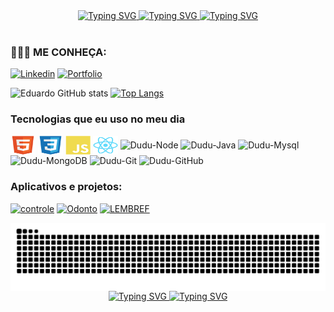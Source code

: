 <div align="center">
  <a href="https://git.io/typing-svg">
    <img src="https://readme-typing-svg.demolab.com?font=Fira+Code&weight=500&size=22&pause=1000&color=00FF00&center=true&vCenter=true&random=false&width=524&lines=OLA MUNDO!" alt="Typing SVG">
     </a>
    <a href="https://git.io/typing-svg">
    <img src="https://readme-typing-svg.demolab.com?font=Fira+Code&weight=500&size=22&pause=1000&color=00FF00&center=true&vCenter=true&random=false&width=524&lines=SOU ROBERTO EDUARDO" alt="Typing SVG">
     </a>
  <a href="https://git.io/typing-svg">
    <img src="https://readme-typing-svg.demolab.com?font=Fira+Code&weight=500&size=22&pause=1000&color=00FF00&center=true&vCenter=true&random=false&width=524&lines=DESENVOLVEDOR FULL STACK" alt="Typing SVG">
     </a>
 
</div>

<img align="center" alt="" src="./src/header-gif.gif">


### 👨🏻‍💻 ME CONHEÇA:
[![Linkedin](	https://img.shields.io/badge/LinkedIn-0077B5?style=for-the-badge&logo=linkedin&logoColor=white)](https://www.linkedin.com/in/roberto-eduardo-md01/) [![Portfolio](	https://img.shields.io/badge/Portfolio-000000?style=for-the-badge&logo=vercel&logoColor=red)](https://roberto-eduardo-portfolio.vercel.app/)

![Eduardo GitHub stats](https://github-readme-stats.vercel.app/api?username=robertoeduardomd&show_icons=true&theme=highcontrast&count_private=true)
[![Top Langs](https://github-readme-stats.vercel.app/api/top-langs/?username=robertoeduardomd&layout=donut&theme=highcontrast)](https://github.com/robertoeduardomd/github-readme-stats)

### Tecnologias que eu uso no meu dia

<div style="display: inline_block">
  <img align="center" alt="Dudu-HTML" height="30" width="40" src="https://raw.githubusercontent.com/devicons/devicon/master/icons/html5/html5-original.svg">
  <img align="center" alt="Dudu-CSS" height="30" width="40" src="https://raw.githubusercontent.com/devicons/devicon/master/icons/css3/css3-original.svg">
  <img align="center" alt="Dudu-Js" height="30" width="40" src="https://raw.githubusercontent.com/devicons/devicon/master/icons/javascript/javascript-plain.svg">
  <img align="center" alt="Dudu-React" height="30" width="40" src="https://raw.githubusercontent.com/devicons/devicon/master/icons/react/react-original.svg">
  <img align="center" alt="Dudu-Node" height="30" width="40" src="https://cdn.jsdelivr.net/gh/devicons/devicon@latest/icons/nodejs/nodejs-plain-wordmark.svg" />
  <img align="center" alt="Dudu-Java" height="35" width="45" src="https://cdn.jsdelivr.net/gh/devicons/devicon@latest/icons/java/java-original.svg" />
  <img align="center" alt="Dudu-Mysql" height="35" width="45" src="https://cdn.jsdelivr.net/gh/devicons/devicon@latest/icons/mysql/mysql-original-wordmark.svg" />
  <img align="center" alt="Dudu-MongoDB" height="35" width="45" src="https://cdn.jsdelivr.net/gh/devicons/devicon@latest/icons/mongodb/mongodb-plain-wordmark.svg" />
  <img align="center" alt="Dudu-Git" height="35" width="45" src="https://cdn.jsdelivr.net/gh/devicons/devicon@latest/icons/git/git-plain-wordmark.svg" />
  <img align="center" alt="Dudu-GitHub" height="35" width="45" src="https://cdn.jsdelivr.net/gh/devicons/devicon@latest/icons/github/github-original.svg"  />
 <i class="devicon-github-original"></i>
</div>

### Aplicativos e projetos:
[![controle](	https://img.shields.io/badge/controle-000000?style=for-the-badge&logo=vercel&logoColor=white)](https://controle-de-despezasversaosimples.vercel.app//)
[![Odonto](	https://img.shields.io/badge/Odonto-000000?style=for-the-badge&logo=vercel&logoColor=blue)](https://odontoesteticaversaosimples.vercel.app/)
[![LEMBREF](	https://img.shields.io/badge/Lembref-000000?style=for-the-badge&logo=vercel&logoColor=yellow)](https://lembref.vercel.app/)

<picture align="center">
  <source media="(prefers-color-scheme: dark)" srcset="https://raw.githubusercontent.com/robertoeduardomd/robertoeduardomd/output/github-contribution-grid-snake-dark.svg">
  <source media="(prefers-color-scheme: light)" srcset="https://raw.githubusercontent.com/robertoeduardomd/robertoeduardomd/output/github-contribution-grid-snake-dark.svg">
  <img align="center" alt="github contribution grid snake animation" src="https://raw.githubusercontent.com/robertoeduardomd/robertoeduardomd/output/github-contribution-grid-snake.svg">
</picture>
<div align="center">
  <a href="https://git.io/typing-svg">
<img src="https://readme-typing-svg.demolab.com?font=Fira+Code&weight=500&size=22&pause=1000&color=00FFFF&center=true&vCenter=true&random=false&width=524&lines=PRECISA+DE+UM+EXCELENTE+DESENVOLVEDOR?" alt="Typing SVG">
  </a>
  <a href="https://git.io/typing-svg">
<img src="https://readme-typing-svg.demolab.com?font=Fira+Code&weight=500&size=22&pause=1000&color=00FFFF&center=true&vCenter=true&random=false&width=524&lines=VAMOS+TRABALHAR+JUNTOS" alt="Typing SVG">
  </a>

